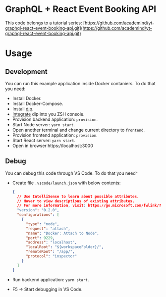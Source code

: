 # GraphQL + React Event Booking API

This code belongs to a tutorial series: [https://github.com/academind/yt-graphql-react-event-booking-api.git](https://github.com/academind/yt-graphql-react-event-booking-api.git)

# Usage

## Development

You can run this example application inside Docker contaniers. To do that you need:

* Install Docker.
* Install Docker-Compose.
* Install [dip](https://github.com/bibendi/dip).
* [Integrate](https://github.com/bibendi/dip#integration-with-shell) dip into you ZSH console.
* Provision backend application: `provision`.
* Start Node server: `yarn start`.
* Open another terminal and change current directory to `frontend`.
* Provision frontend application: `provision`.
* Start React server: `yarn start`.
* Open in browser https://localhost:3000

## Debug

You can debug this code through VS Code. To do that you need^

* Create file `.vscode/launch.json` with below contents:

  ```json
  {
    // Use IntelliSense to learn about possible attributes.
    // Hover to view descriptions of existing attributes.
    // For more information, visit: https://go.microsoft.com/fwlink/?linkid=830387
    "version": "0.2.0",
    "configurations": [
      {
        "type": "node",
        "request": "attach",
        "name": "Docker: Attach to Node",
        "port": 9229,
        "address": "localhost",
        "localRoot": "${workspaceFolder}/",
        "remoteRoot": "/app/",
        "protocol": "inspector"
      }
    ]
  }
  ```

* Run backend application: `yarn start`.
* F5 -> Start debugging in VS Code.
